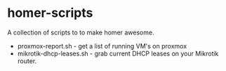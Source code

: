 # homer-scripts
A collection of scripts to to make homer awesome.
* proxmox-report.sh - get a list of running VM's on proxmox
* mikrotik-dhcp-leases.sh - grab current DHCP leases on your Mikrotik router.
